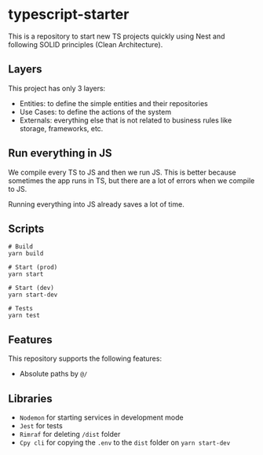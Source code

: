 # typescript-starter

This is a repository to start new TS projects quickly using Nest and following SOLID principles (Clean Architecture).

## Layers

This project has only 3 layers:

- Entities: to define the simple entities and their repositories
- Use Cases: to define the actions of the system
- Externals: everything else that is not related to business rules like storage, frameworks, etc.

## Run everything in JS

We compile every TS to JS and then we run JS. This is better because sometimes the app runs in TS, but there are a lot of errors when we compile to JS.

Running everything into JS already saves a lot of time.

## Scripts

```
# Build
yarn build

# Start (prod)
yarn start

# Start (dev)
yarn start-dev

# Tests
yarn test
```

## Features

This repository supports the following features:

- Absolute paths by `@/`

## Libraries

- `Nodemon` for starting services in development mode
- `Jest` for tests
- `Rimraf` for deleting `/dist` folder
- `Cpy cli` for copying the `.env` to the `dist` folder on `yarn start-dev`
